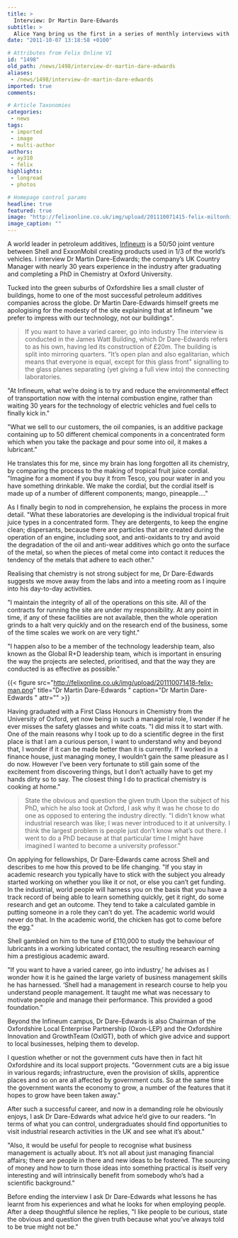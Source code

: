 ```yaml
---
title: >
  Interview: Dr Martin Dare-Edwards
subtitle: >
  Alice Yang bring us the first in a series of monthly interviews with some of the UKs premier industry leaders
date: "2011-10-07 13:18:58 +0100"

# Attributes from Felix Online V1
id: "1498"
old_path: /news/1498/interview-dr-martin-dare-edwards
aliases:
 - /news/1498/interview-dr-martin-dare-edwards
imported: true
comments:

# Article Taxonomies
categories:
 - news
tags:
 - imported
 - image
 - multi-author
authors:
 - ay310
 - felix
highlights:
 - longread
 - photos

# Homepage control params
headline: true
featured: true
image: "http://felixonline.co.uk/img/upload/201110071415-felix-miltonhill.jpg"
image_caption: ""
---
```


A world leader in petroleum additives, [Infineum](http://www.infineum.com/Pages/miltonhill.aspx) is a 50/50 joint venture between Shell and ExxonMobil creating products used in 1/3 of the world’s vehicles. I interview Dr Martin Dare-Edwards; the company’s UK Country Manager with nearly 30 years experience in the industry after graduating and completing a PhD in Chemistry at Oxford University.

Tucked into the green suburbs of Oxfordshire lies a small cluster of buildings, home to one of the most successful petroleum additives companies across the globe. Dr Martin Dare-Edwards himself greets me apologising for the modesty of the site explaining that at Infineum "we prefer to impress with our technology, not our buildings".
> If you want to have a varied career, go into industry
The interview is conducted in the James Watt Building, which Dr Dare-Edwards refers to as his own, having led its construction of £20m. The building is split into mirroring quarters. "It’s open plan and also egalitarian, which means that everyone is equal, except for this glass front" signalling to the glass planes separating (yet giving a full view into) the connecting laboratories.

"At Infineum, what we’re doing is to try and reduce the environmental effect of transportation now with the internal combustion engine, rather than waiting 30 years for the technology of electric vehicles and fuel cells to finally kick in."

"What we sell to our customers, the oil companies, is an additive package containing up to 50 different chemical components in a concentrated form which when you take the package and pour some into oil, it makes a lubricant."

He translates this for me, since my brain has long forgotten all its chemistry, by comparing the process to the making of tropical fruit juice cordial. "Imagine for a moment if you buy it from Tesco, you pour water in and you have something drinkable. We make the cordial, but the cordial itself is made up of a number of different components; mango, pineapple…."

As I finally begin to nod in comprehension, he explains the process in more detail. "What these laboratories are developing is the individual tropical fruit juice types in a concentrated form. They are detergents, to keep the engine clean; dispersants, because there are particles that are created during the operation of an engine, including soot, and anti-oxidants to try and avoid the degradation of the oil and anti-wear additives which go onto the surface of the metal, so when the pieces of metal come into contact it reduces the tendency of the metals that adhere to each other."

Realising that chemistry is not strong subject for me, Dr Dare-Edwards suggests we move away from the labs and into a meeting room as I inquire into his day-to-day activities.

"I maintain the integrity of all of the operations on this site. All of the contracts for running the site are under my responsibility. At any point in time, if any of these facilities are not available, then the whole operation grinds to a halt very quickly and on the research end of the business, some of the time scales we work on are very tight."

"I happen also to be a member of the technology leadership team, also known as the Global R+D leadership team, which is important in ensuring the way the projects are selected, prioritised, and that the way they are conducted is as effective as possible."

{{< figure src="http://felixonline.co.uk/img/upload/201110071418-felix-man.png" title="Dr Martin Dare-Edwards " caption="Dr Martin Dare-Edwards " attr="" >}}

Having graduated with a First Class Honours in Chemistry from the University of Oxford, yet now being in such a managerial role, I wonder if he ever misses the safety glasses and white coats. "I did miss it to start with. One of the main reasons why I took up to do a scientific degree in the first place is that I am a curious person, I want to understand why and beyond that, I wonder if it can be made better than it is currently. If I worked in a finance house, just managing money, I wouldn’t gain the same pleasure as I do now. However I’ve been very fortunate to still gain some of the excitement from discovering things, but I don’t actually have to get my hands dirty so to say. The closest thing I do to practical chemistry is cooking at home."
> State the obvious and question the given truth
Upon the subject of his PhD, which he also took at Oxford, I ask why it was he chose to do one as opposed to entering the industry directly. "I didn’t know what industrial research was like; I was never introduced to it at university. I think the largest problem is people just don’t know what’s out there. I went to do a PhD because at that particular time I might have imagined I wanted to become a university professor."

On applying for fellowships, Dr Dare-Edwards came across Shell and describes to me how this proved to be life changing. "If you stay in academic research you typically have to stick with the subject you already started working on whether you like it or not, or else you can’t get funding. In the industrial, world people will harness you on the basis that you have a track record of being able to learn something quickly, get it right, do some research and get an outcome. They tend to take a calculated gamble in putting someone in a role they can’t do yet. The academic world would never do that. In the academic world, the chicken has got to come before the egg."

Shell gambled on him to the tune of £110,000 to study the behaviour of lubricants in a working lubricated contact, the resulting research earning him a prestigious academic award.

"If you want to have a varied career, go into industry,’ he advises as I wonder how it is he gained the large variety of business management skills he has harnessed. ‘Shell had a management in research course to help you understand people management. It taught me what was necessary to motivate people and manage their performance. This provided a good foundation."

Beyond the Infineum campus, Dr Dare-Edwards is also Chairman of the Oxfordshire Local Enterprise Partnership (Oxon-LEP) and the Oxfordshire Innovation and GrowthTeam (OxIGT), both of which give advice and support to local businesses, helping them to develop.

I question whether or not the government cuts have then in fact hit Oxfordshire and its local support projects. "Government cuts are a big issue in various regards; infrastructure, even the provision of skills, apprentice places and so on are all affected by government cuts. So at the same time the government wants the economy to grow, a number of the features that it hopes to grow have been taken away."

After such a successful career, and now in a demanding role he obviously enjoys, I ask Dr Dare-Edwards what advice he’d give to our readers. "In terms of what you can control, undergraduates should find opportunities to visit industrial research activities in the UK and see what it’s about."

"Also, it would be useful for people to recognise what business management is actually about. It’s not all about just managing financial affairs; there are people in there and new ideas to be fostered. The sourcing of money and how to turn those ideas into something practical is itself very interesting and will intrinsically benefit from somebody who’s had a scientific background."

Before ending the interview I ask Dr Dare-Edwards what lessons he has learnt from his experiences and what he looks for when employing people. After a deep thoughtful silence he replies, "I like people to be curious, state the obvious and question the given truth because what you’ve always told to be true might not be."
